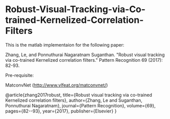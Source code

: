 # Robust-Visual-Tracking-via-Co-trained-Kernelized-Correlation-Filters

This is the matlab implementaion for the following paper:

Zhang, Le, and Ponnuthurai Nagaratnam Suganthan. "Robust visual tracking via co-trained Kernelized correlation filters." Pattern Recognition 69 (2017): 82-93.

Pre-requisite:

MatconvNet (http://www.vlfeat.org/matconvnet/)

@article{zhang2017robust,
  title={Robust visual tracking via co-trained Kernelized correlation filters},
  author={Zhang, Le and Suganthan, Ponnuthurai Nagaratnam},
  journal={Pattern Recognition},
  volume={69},
  pages={82--93},
  year={2017},
  publisher={Elsevier}
}

